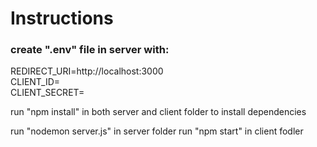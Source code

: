 # Instructions

### create ".env" file in server with:  
  REDIRECT_URI=http://localhost:3000  
  CLIENT_ID=<spotify client id>  
  CLIENT_SECRET=<spotify client secret>  
  
run "npm install" in both server and client folder to install dependencies
  
run "nodemon server.js" in server folder
run "npm start" in client fodler
